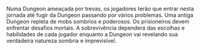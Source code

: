 Numa Dungeon ameaçada por trevas, os jogadores terão que entrar nesta jornada até fugir da Dungeon passando por vários problemas. Uma antiga Dungeon repleta de mobs sombrios e poderosos. Os prisioneiros devem enfrentar desafios mortais. A sobrevivência dependerá das escolhas e habilidades de cada jogador enquanto a Dungeon vai revelando sua verdadeira natureza sombria e imprevisível.

